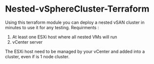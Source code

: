 # Nested-vSphereCluster-Terraform
Using this terraform module you can deploy a nested vSAN cluster in minutes to use it for any testing. 
Requirments : 
1. At least one ESXi host where all nested VMs will run
2. vCenter server

The ESXi host need to be managed by your vCenter and added into a cluster, even if is 1 node cluster.

